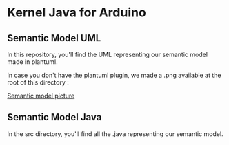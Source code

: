 # Kernel Java for Arduino


## Semantic Model UML

In this repository, you'll find the UML representing our semantic model made in plantuml.

In case you don't have the plantuml plugin, we made a .png available at the root of this directory :

[Semantic model picture](./kernel.png)

## Semantic Model Java

In the src directory, you'll find all the .java representing our semantic model. 